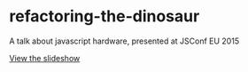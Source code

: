 # refactoring-the-dinosaur

A talk about javascript hardware, presented at JSConf EU 2015

[View the slideshow](http://noopkat.github.io/refactoring-the-dinosaur)

